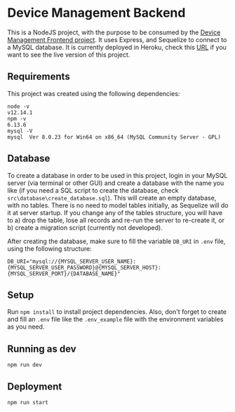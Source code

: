 # Device Management Backend

This is a NodeJS project, with the purpose to be consumed by the [Device Management Frontend project](https://github.com/arttorres0/simple-device-management-frontend). It uses Express, and Sequelize to connect to a MySQL database. It is currently deployed in Heroku, check this [URL](http://device-management-backend.herokuapp.com:80/) if you want to see the live version of this project.

## Requirements

This project was created using the following dependencies:

```
node -v
v12.14.1
npm -v
6.13.6
mysql -V
mysql  Ver 8.0.23 for Win64 on x86_64 (MySQL Community Server - GPL)
```

## Database

To create a database in order to be used in this project, login in your MySQL server (via terminal or other GUI) and create a database with the name you like (if you need a SQL script to create the database, check `src\database\create_database.sql`). This will create an empty database, with no tables. There is no need to model tables initially, as Sequelize will do it at server startup. If you change any of the tables structure, you will have to a) drop the table, lose all records and re-run the server to re-create it, or b) create a migration script (currently not developed).

After creating the database, make sure to fill the variable `DB_URI` in `.env` file, using the following structure:

```
DB_URI="mysql://{MYSQL_SERVER_USER_NAME}:{MYSQL_SERVER_USER_PASSWORD}@{MYSQL_SERVER_HOST}:{MYSQL_SERVER_PORT}/{DATABASE_NAME}"
```

## Setup

Run `npm install` to install project dependencies. Also, don't forget to create and fill an `.env` file like the `.env_example` file with the environment variables as you need.

## Running as dev

```
npm run dev
```

## Deployment

```
npm run start
```
